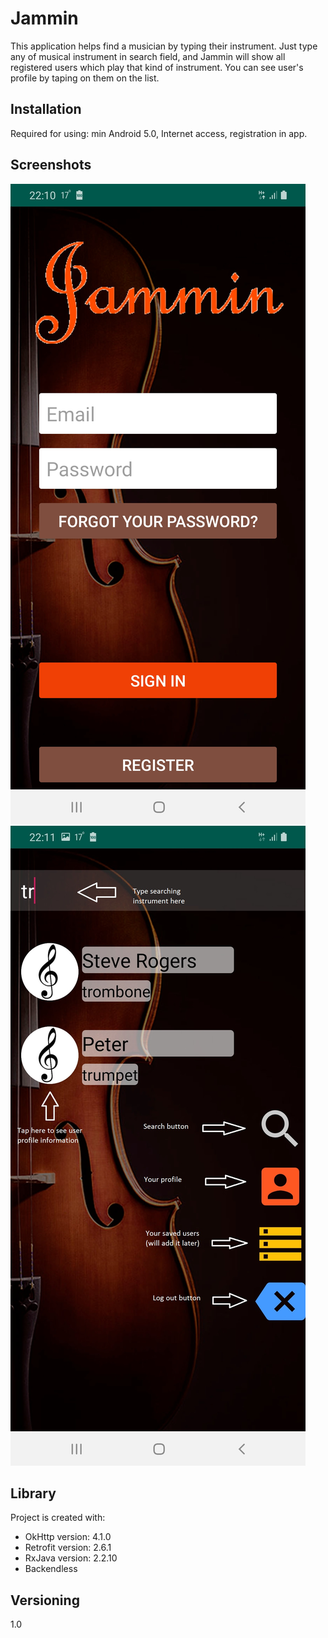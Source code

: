 # Jammin

This application helps find a musician by typing their instrument.
Just type any of musical instrument in search field, and Jammin will show all registered users which play that kind of
instrument. You can see user's profile by taping on them on the list.

## Installation

Required for using:
min Android 5.0,
Internet access,
registration in app.

## Screenshots
![Example screenshot1](./screenshots/Screenshot_20190901-221055_Jammin.jpg)
![Example screenshot2](./screenshots/Screenshot_20190901-221200_Jammin.jpg)

## Library

Project is created with:
* OkHttp version: 4.1.0
* Retrofit version: 2.6.1
* RxJava version: 2.2.10
* Backendless

## Versioning
1.0
